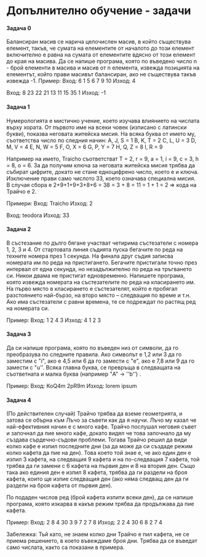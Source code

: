 # Допълнително обучение - задачи

#### Задача 0
Балансиран масив се нарича целочислен масив, в който съществува елемент, такъв, че сумата на елементите от началото до този елемент включително е равна на сумата от елементите вдясно от този елемент до края на масива. Да се напише програма, която по въведено число n - брой елементи в масива и масив от n елемента, извежда позицията на елементът, който прави масивът балансиран, ако не съществува такъв извежда -1. 
Пример:
Вход:
6
1 5 6 7 9 10
Изход: 
4

Вход:
8 23 22 21 13 11 15 35 1 
Изход:
-1

#### Задача 1
Нумерологията е мистично учение, което изучава влиянието на числата върху хората. От първото име на всеки човек (изписано с латински букви), показва 
неговата житейска мисия. На всяка буква от името му, съответства число по следния начин:
A, J, S = 1
B, K, T = 2
C, L, U = 3
D, M, V = 4
E, N, W = 5
F, O, X = 6
G, P, Y = 7
H, Q, Z = 8
I, R = 9

Например на името, Traicho съответстват T = 2, r = 9, a = 1, i = 9, c = 3, h = 8, o = 6. За да получим ключа за неговата житейска мисия трябва да събират цифрите, докато не стане едноцифрено число, което е и ключа. Изключение прави само числото 33, което означава специална мисия. В случая сбора е 2+9+1+9+3+8+6 = 38 = 3 + 8 = 11 = 1 + 1 = 2 => кода на Трайчо е 2.

Примери:
Вход: Traicho
Изход: 2

Вход: teodora
Изход: 33

#### Задача 2

В състезание по дълго бягане участват четирима състезатели с номера 1, 2, 3 и 4. От стартовата линия съдията пуска бегачите по реда на техните номера през 1 секунда. На финала друг съдия записва номерата им по реда на пристигането. Бегачите пристигали точно през интервал от една секунда, но незадължително по реда на тръгването си. Никои двама не пристигат едновременно. Напишете програма, която извежда номерата на състезателите по реда на класирането им. На първо място в класирането е състезателят, който е пробягал разстоянието най-бързо, на второ място – следващия по време и т.н. Ако има състезатели с равни времена, те се подреждат по растящ ред на номерата си.

Пример:
Вход: 1 2 4 3
Изход: 4 1 2 3

#### Задача 3

Да си напише програма, която по въведен низ от символи, да го преобразува по следните правила. Ако символът е 1,2 или 3 да го заместим с "i", ако е 4,5 или 6 да го замести с "e", ако е 7,8 или 9 да го замести с "u''. Всяка главна буква, се превръща в следващата на съответната и малка буква (например "A" -> ''b'') .

Пример:
Вход: KoQ4m 2pR9m
Изход: lorem ipsum

#### Задача 4
(По действителен случай)
Трайчо трябва да вземе геометрията, и затова се обърна към Лъчо за съвети как да я научи. Лъчо му казал че най-ефективния начин е с много кафе. Трайчо послушал неговия съвет и започнал да пие много кафе, докато видял че това започнало да му създава сърдечно-съдови проблеми. Тогава Трайчо решил да види колко кафе е изпил последните дни (за да може да си създаде режим колко кафета да пие на ден). Това което той знае е, че ако един ден е изпил 3 кафета, на следващия 9 кафета и на по-следващия 7 кафета, той трябва да ги замени с 6 кафета на първия ден и 8 на втория ден. Също така ако единия ден е изпил 8 кафета, трябва да ги раздели на броя кафета, които ще изпие следващия ден (ако няма следващ ден да ги раздели на броя кафета от първия ден). 

По подаден числов ред (брой кафета изпити всеки ден), да се напише програма, която
изкарва в какъв режим трябва да продължава да пие кафета.

Пример:
Вход: 2 8 4 30 3 9 7 2 7 8
Изход: 2 2 4 30 6 8 2 7 4

Забележка: Тъй като, не знаем колко дни Трайчо е пил кафета, не се приема решението, в което въвеждаме броя дни. Трябва да се въведат само числата, както са показани в примера.